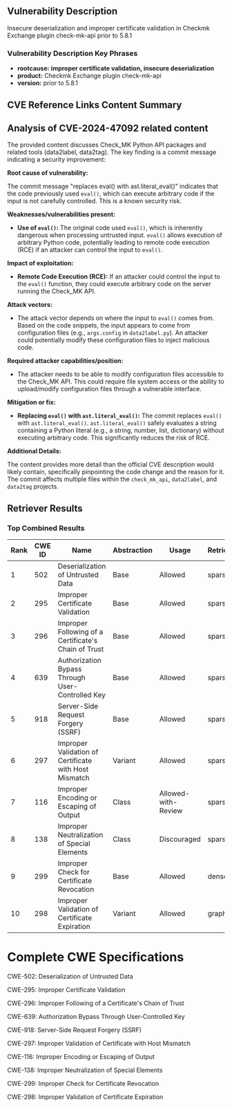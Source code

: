 ## Vulnerability Description
Insecure deserialization and improper certificate validation in Checkmk Exchange plugin check-mk-api prior to 5.8.1

### Vulnerability Description Key Phrases
- **rootcause:** **improper certificate validation, insecure deserialization**
- **product:** Checkmk Exchange plugin check-mk-api
- **version:** prior to 5.8.1

## CVE Reference Links Content Summary
## Analysis of CVE-2024-47092 related content

The provided content discusses Check\_MK Python API packages and related tools (data2label, data2tag). The key finding is a commit message indicating a security improvement:

**Root cause of vulnerability:**

The commit message "replaces eval() with ast.literal\_eval()" indicates that the code previously used `eval()`, which can execute arbitrary code if the input is not carefully controlled. This is a known security risk.

**Weaknesses/vulnerabilities present:**

*   **Use of `eval()`:** The original code used `eval()`, which is inherently dangerous when processing untrusted input. `eval()` allows execution of arbitrary Python code, potentially leading to remote code execution (RCE) if an attacker can control the input to `eval()`.

**Impact of exploitation:**

*   **Remote Code Execution (RCE):** If an attacker could control the input to the `eval()` function, they could execute arbitrary code on the server running the Check\_MK API.

**Attack vectors:**

*   The attack vector depends on where the input to `eval()` comes from. Based on the code snippets, the input appears to come from configuration files (e.g., `args.config` in `data2label.py`). An attacker could potentially modify these configuration files to inject malicious code.

**Required attacker capabilities/position:**

*   The attacker needs to be able to modify configuration files accessible to the Check\_MK API. This could require file system access or the ability to upload/modify configuration files through a vulnerable interface.

**Mitigation or fix:**

*   **Replacing `eval()` with `ast.literal_eval()`:** The commit replaces `eval()` with `ast.literal_eval()`. `ast.literal_eval()` safely evaluates a string containing a Python literal (e.g., a string, number, list, dictionary) without executing arbitrary code. This significantly reduces the risk of RCE.

**Additional Details:**

The content provides more detail than the official CVE description would likely contain, specifically pinpointing the code change and the reason for it. The commit affects multiple files within the `check_mk_api`, `data2label`, and `data2tag` projects.

## Retriever Results

### Top Combined Results

| Rank | CWE ID | Name | Abstraction | Usage  | Retrievers | Individual Scores |
|------|--------|------|-------------|-------|------------|-------------------|
| 1 | 502 | Deserialization of Untrusted Data | Base | Allowed | sparse | 0.135 |
| 2 | 295 | Improper Certificate Validation | Base | Allowed | sparse | 0.122 |
| 3 | 296 | Improper Following of a Certificate's Chain of Trust | Base | Allowed | sparse | 0.110 |
| 4 | 639 | Authorization Bypass Through User-Controlled Key | Base | Allowed | sparse | 0.110 |
| 5 | 918 | Server-Side Request Forgery (SSRF) | Base | Allowed | sparse | 0.108 |
| 6 | 297 | Improper Validation of Certificate with Host Mismatch | Variant | Allowed | sparse | 0.105 |
| 7 | 116 | Improper Encoding or Escaping of Output | Class | Allowed-with-Review | sparse | 0.097 |
| 8 | 138 | Improper Neutralization of Special Elements | Class | Discouraged | sparse | 0.096 |
| 9 | 299 | Improper Check for Certificate Revocation | Base | Allowed | dense | 0.530 |
| 10 | 298 | Improper Validation of Certificate Expiration | Variant | Allowed | graph | 0.002 |



# Complete CWE Specifications

CWE-502: Deserialization of Untrusted Data

CWE-295: Improper Certificate Validation

CWE-296: Improper Following of a Certificate's Chain of Trust

CWE-639: Authorization Bypass Through User-Controlled Key

CWE-918: Server-Side Request Forgery (SSRF)

CWE-297: Improper Validation of Certificate with Host Mismatch

CWE-116: Improper Encoding or Escaping of Output

CWE-138: Improper Neutralization of Special Elements

CWE-299: Improper Check for Certificate Revocation

CWE-298: Improper Validation of Certificate Expiration